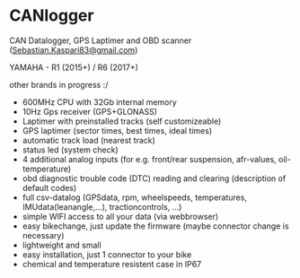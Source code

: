 # CANlogger
CAN Datalogger, GPS Laptimer and OBD scanner (Sebastian.Kaspari83@gmail.com)

YAMAHA - R1 (2015+) / R6 (2017+)

other brands in progress :/


- 600MHz CPU with 32Gb internal memory
- 10Hz Gps receiver (GPS+GLONASS)
- Laptimer with preinstalled tracks (self customizeable)
- GPS laptimer (sector times, best times, ideal times)
- automatic track load (nearest track)
- status led (system check)
- 4 additional analog inputs (for e.g. front/rear suspension, afr-values, oil-temperature)
- obd diagnostic trouble code (DTC) reading and clearing (description of default codes)
- full csv-datalog (GPSdata, rpm, wheelspeeds, temperatures, IMUdata(leanangle,...), tractioncontrols, ...)
- simple WIFI access to all your data (via webbrowser)
- easy bikechange, just update the firmware (maybe connector change is necessary)
- lightweight and small
- easy installation, just 1 connector to your bike
- chemical and temperature resistent case in IP67
